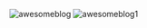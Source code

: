 
![awesomeblog](https://github.com/metehankaraca/Project/blob/d66f8214ec1c019058e29f37c53ca25c0e3ec78d/Proje/Awesome%20Blog/awesome-blog.png)
![awesomeblog1](https://github.com/metehankaraca/Project/blob/79665ecde3ecbb9c4163e4b79640c2e52f375174/Proje/Awesome%20Blog/awesome-blog-2.png)
